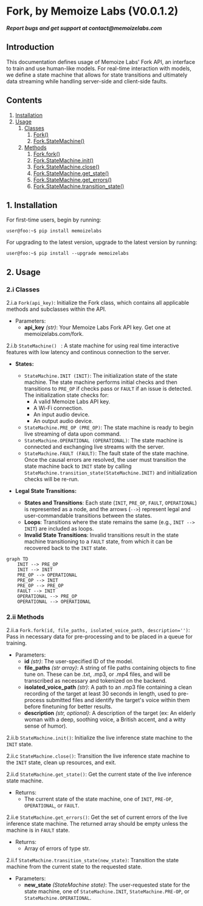 # Fork, by Memoize Labs (V0.0.1.2)

**_Report bugs and get support at contact@memoizelabs.com_**

## Introduction

This documentation defines usage of Memoize Labs' Fork API, an interface to train and use human-like models. 
For real-time interaction with models, we define a state machine that allows for state transitions and ultimately data streaming while handling server-side and client-side faults. 

## Contents

1. [Installation](#Installation)
2. [Usage](#Usage)
   1. [Classes](#classes)
      1. [Fork()](#fork)
      2. [Fork.StateMachine()](#forkstatemachine)
   2. [Methods](#methods)
      1. [Fork.fork()](#forkfork)
      2. [Fork.StateMachine.init()](#forkstatemachineinit)
      3. [Fork.StateMachine.close()](#forkstatemachineclose)
      4. [Fork.StateMachine.get_state()](#forkstatemachineget_state)
      5. [Fork.StateMachine.get_errors()](#forkstatemachineget_errors)
      6. [Fork.StateMachine.transition_state()](#forkstatemachinetransition_state)


## 1. Installation
For first-time users, begin by running:
```console 
user@foo:~$ pip install memoizelabs
``` 
For upgrading to the latest version, upgrade to the latest version by running:
```console 
user@foo:~$ pip install --upgrade memoizelabs
```

## 2. Usage

### 2.i Classes

2.i.a ```Fork(api_key)```: Initialize the Fork class, which contains all applicable methods and subclasses within the API. 
* Parameters:
  * **api_key** _(str)_: Your Memoize Labs Fork API key. Get one at memoizelabs.com/fork.

2.i.b ```StateMachine() ``` : A state machine for using real time interactive features with low latency and continous connection to the server.
* **States:**
  * ```StateMachine.INIT (INIT)```: The initialization state of the state machine. The state machine performs initial checks and then transitions to ```PRE_OP``` if checks pass or ```FAULT``` if an issue is detected. The initialization state checks for:
    * A valid Memoize Labs API key.
    * A Wi-Fi connection.
    * An input audio device.
    * An output audio device.
  * ```StateMachine.PRE_OP (PRE_OP)```: The state machine is ready to begin live streaming of data upon command. 
  * ```StateMachine.OPERATIONAL (OPERATIONAL)```: The state machine is connected and exchanging live streams with the server. 
  * ```StateMachine.FAULT (FAULT)```: The fault state of the state machine. Once the causal errors are resolved, the user must transition the state machine back to ```INIT``` state by calling ```StateMachine.transition_state(StateMachine.INIT)``` and initialization checks will be re-run.
 
* **Legal State Transitions:**
  * **States and Transitions**: Each state (```INIT```, ```PRE_OP```, ```FAULT```, ```OPERATIONAL```) is represented as a node, and the arrows (`-->`) represent legal and user-commandable transitions between the states.
  * **Loops**: Transitions where the state remains the same (e.g., `INIT --> INIT`) are included as loops.
  * **Invalid State Transitions**: Invalid transitions result in the state machine transitioning to a ```FAULT``` state, from which it can be recovered back to the ```INIT``` state. 

```mermaid
graph TD
    INIT --> PRE_OP
    INIT --> INIT
    PRE_OP --> OPERATIONAL
    PRE_OP --> INIT
    PRE_OP --> PRE_OP
    FAULT --> INIT
    OPERATIONAL --> PRE_OP
    OPERATIONAL --> OPERATIONAL
```

### 2.ii Methods

2.ii.a ```Fork.fork(id, file_paths, isolated_voice_path, description='')```: Pass in necessary data for pre-processing and to be placed in a queue for training. 
* Parameters:
  * **id** _(str)_: The user-specified ID of the model. 
  * **file_paths** _(str array)_: A string of file paths containing objects to fine tune on. These can be .txt, .mp3, or .mp4 files, and will be transcribed as necessary and tokenized on the backend. 
  * **isolated_voice_path** _(str)_: A path to an .mp3 file containing a clean recording of the target at least 30 seconds in length, used to pre-process submitted files and identify the target's voice within them before finetuning for better results. 
  * **description** _(str, optional)_: A description of the target (ex: An elderly woman with a deep, soothing voice, a British accent, and a witty sense of humor).

2.ii.b ```StateMachine.init()```: Initialize the live inference state machine to the ```INIT``` state.

2.ii.c ```StateMachine.close()```: Transition the live inference state machine to the ```INIT``` state, clean up resources, and exit. 

2.ii.d ```StateMachine.get_state()```: Get the current state of the live inference state machine. 
* Returns:
  * The current state of the state machine, one of ```INIT```, ```PRE-OP```, ```OPERATIONAL```, or ```FAULT```.

2.ii.e ```StateMachine.get_errors()```: Get the set of current errors of the live inference state machine. The returned array should be empty unless the machine is in ```FAULT``` state. 
* Returns:
  * Array of errors of type str.

2.ii.f ```StateMachine.transition_state(new_state)```: Transition the state machine from the current state to the requested state. 
* Parameters:
  * **new_state** _(StateMachine state)_: The user-requested state for the state machine, one of ```StateMachine.INIT```, ```StateMachine.PRE-OP```, or ```StateMachine.OPERATIONAL```.


